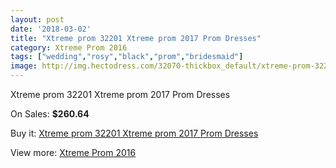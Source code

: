 ```yaml
---
layout: post
date: '2018-03-02'
title: "Xtreme prom 32201 Xtreme prom 2017 Prom Dresses"
category: Xtreme Prom 2016
tags: ["wedding","rosy","black","prom","bridesmaid"]
image: http://img.hectodress.com/32070-thickbox_default/xtreme-prom-32201-xtreme-prom-2012-prom-dresses.jpg
---
```

Xtreme prom 32201 Xtreme prom 2017 Prom Dresses

On Sales: **$260.64**
<a href="https://www.hectodress.com/xtreme-prom-2013/14599-xtreme-prom-32201-xtreme-prom-2012-prom-dresses.html"><amp-img layout="responsive" width="600" height="600" src="//img.hectodress.com/32070-thickbox_default/xtreme-prom-32201-xtreme-prom-2012-prom-dresses.jpg" alt="Xtreme prom 32201 Xtreme prom 2017 Prom Dresses 0" /></a>

Buy it: [Xtreme prom 32201 Xtreme prom 2017 Prom Dresses](https://www.hectodress.com/xtreme-prom-2013/14599-xtreme-prom-32201-xtreme-prom-2012-prom-dresses.html "Xtreme prom 32201 Xtreme prom 2017 Prom Dresses")

View more: [Xtreme Prom 2016](https://www.hectodress.com/262-xtreme-prom-2013 "Xtreme Prom 2016")